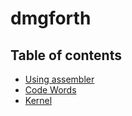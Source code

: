 dmgforth
========

## Table of contents

  - [Using assembler](./assembler.md)
  - [Code Words](./code-words.md)
  - [Kernel](./kernel.md)

